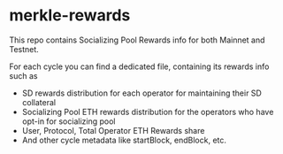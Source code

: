 # merkle-rewards

This repo contains Socializing Pool Rewards info for both Mainnet and Testnet.

For each cycle you can find a dedicated file, containing its rewards info such as 
- SD rewards distribution for each operator for maintaining their SD collateral
- Socializing Pool ETH rewards distribution for the operators who have opt-in for socializing pool
- User, Protocol, Total Operator ETH Rewards share
- And other cycle metadata like startBlock, endBlock, etc.
